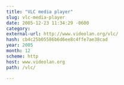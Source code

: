 ```yaml
---
title: "VLC media player"
slug: vlc-media-player
date: 2005-12-23 11:34:29 -0600
category: 
external-url: http://www.videolan.org/vlc/
hash: cb4c25b05586b6d6ee8c4ffe7ae38cad
year: 2005
month: 12
scheme: http
host: www.videolan.org
path: /vlc/

---
```



